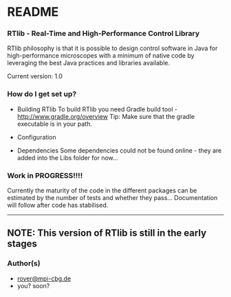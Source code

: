 # README #



### RTlib - Real-Time and High-Performance Control Library ###


RTlib philosophy is that it is possible to design control software in
Java for high-performance microscopes with a minimum of native code by
leveraging the best Java practices and libraries available. 

Current version: 1.0


### How do I get set up? ###

* Building RTlib
To build RTlib you need Gradle build tool - http://www.gradle.org/overview
Tip: Make sure that the gradle executable is in your path.

* Configuration

* Dependencies
Some dependencies could not be found online - they are added into the Libs folder for now...

### Work in PROGRESS!!!! ###

Currently the maturity of the code in the different packages can be estimated by the number of tests and whether they pass...
Documentation will follow after code has stabilised.

---------------------------------------------------
NOTE: This version of RTlib is still in the early stages
---------------------------------------------------

### Author(s) ###

* royer@mpi-cbg.de
* you? soon?